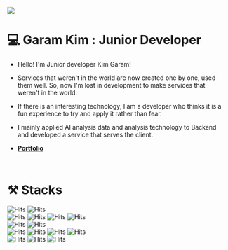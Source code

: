 <a align="center" href="https://hits.seeyoufarm.com"><img src="https://hits.seeyoufarm.com/api/count/incr/badge.svg?url=https%3A%2F%2Fgithub.com%2Fgaram0410&count_bg=%2379C83D&title_bg=%23555555&icon=&icon_color=%23E7E7E7&title=hits&edge_flat=false"/></a>

<h1>💻 Garam Kim : Junior Developer</h1>

- Hello! I'm Junior developer Kim Garam!
- Services that weren't in the world are now created one by one, used them well. So, now I'm lost in development to make services that weren't in the world.
- If there is an interesting technology, I am a developer who thinks it is a fun experience to try and apply it rather than fear.
- I mainly applied AI analysis data and analysis technology to Backend and developed a service that serves the client.

- **[Portfolio](https://frill-veil-381.notion.site/501c2aa54659499cab57f7c78092ed84)**

<br>

<h1>⚒ Stacks</h1>

![Hits](https://img.shields.io/badge/Java-orange?style=flat-square&logo=Java&logoColor=white) ![Hits](https://img.shields.io/badge/Python-3766AB?style=flat-square&logo=Python&logoColor=white) <br>
 ![Hits](https://img.shields.io/badge/JSP-orange?style=flat-square&logo=java&logoColor=white) ![Hits](https://img.shields.io/badge/Spring_Boot-DeepBlue?style=flat-square&logo=SpringBoot&logoColor=white) ![Hits](https://img.shields.io/badge/MyBatis-gray?style=flat-square&logo=Textpattern&logoColor=white) ![Hits](https://img.shields.io/badge/REST_API-gray?style=flat-square&logo=Textpattern&logoColor=white)<br>
![Hits](https://img.shields.io/badge/React_Native-00D9FF?style=flat-square&logo=React&logoColor=white) ![Hits](https://img.shields.io/badge/Android-deepgreen?style=flat-square&logo=Android&logoColor=white)<br>
![Hits](https://img.shields.io/badge/GCP-red?style=flat-square&logo=Googlecloud&logoColor=white) ![Hits](https://img.shields.io/badge/NCP-darkgreen?style=flat-square&logo=naver&logoColor=white) ![Hits](https://img.shields.io/badge/Docker-blue?style=flat-square&logo=Docker&logoColor=white) ![Hits](https://img.shields.io/badge/Jenkins-red?style=flat-square&logo=Jenkins&logoColor=white)<br>
![Hits](https://img.shields.io/badge/MariaDB-darkblue?style=flat-square&logo=MariaDB&logoColor=white) ![Hits](https://img.shields.io/badge/MYSQL-1500BA?style=flat-square&logo=MYSQL&logoColor=white) ![Hits](https://img.shields.io/badge/Firebase-FFA400?style=flat-square&logo=Firebase&logoColor=white)<br>
